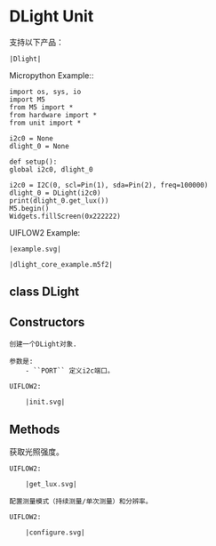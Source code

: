 # DLight Unit


<!-- .. include:: ../refs/unit.dlight.ref -->

支持以下产品：

    |Dlight|


Micropython Example::

    import os, sys, io
    import M5
    from M5 import *
    from hardware import *
    from unit import *

    i2c0 = None
    dlight_0 = None

    def setup():
    global i2c0, dlight_0

    i2c0 = I2C(0, scl=Pin(1), sda=Pin(2), freq=100000)
    dlight_0 = DLight(i2c0)
    print(dlight_0.get_lux())
    M5.begin()
    Widgets.fillScreen(0x222222)


UIFLOW2 Example:

    |example.svg|


<!-- .. only:: builder_html -->

    |dlight_core_example.m5f2|


## class DLight


## Constructors


<!-- .. class:: DLight(port) -->

    创建一个DLight对象.

    参数是:
        - ``PORT`` 定义i2c端口。

    UIFLOW2:

        |init.svg|


## Methods


<!-- .. method:: dlight.get_lux() -->

   获取光照强度。

    UIFLOW2:

        |get_lux.svg|


<!-- .. method:: dlight.configure() -->

    配置测量模式（持续测量/单次测量）和分辨率。

    UIFLOW2:

        |configure.svg|